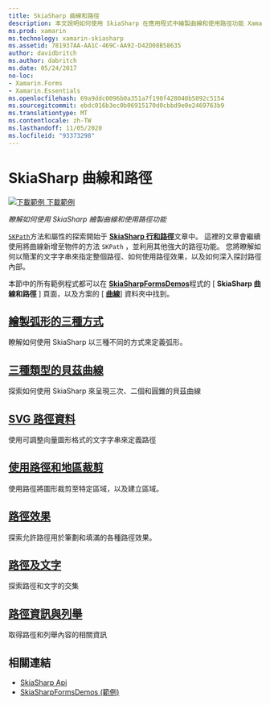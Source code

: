 ```yaml
---
title: SkiaSharp 曲線和路徑
description: 本文說明如何使用 SkiaSharp 在應用程式中繪製曲線和使用路徑功能 Xamarin.Forms ，並使用範例程式碼來示範此功能。
ms.prod: xamarin
ms.technology: xamarin-skiasharp
ms.assetid: 781937AA-AA1C-469C-AA92-D42D08B58635
author: davidbritch
ms.author: dabritch
ms.date: 05/24/2017
no-loc:
- Xamarin.Forms
- Xamarin.Essentials
ms.openlocfilehash: 69a9ddc0096b0a351a7f190f428040b5092c5154
ms.sourcegitcommit: ebdc016b3ec0b06915170d0cbbd9e0e2469763b9
ms.translationtype: MT
ms.contentlocale: zh-TW
ms.lasthandoff: 11/05/2020
ms.locfileid: "93373298"
---
```

# <a name="skiasharp-curves-and-paths"></a>SkiaSharp 曲線和路徑

[![下載範例](~/media/shared/download.png) 下載範例](/samples/xamarin/xamarin-forms-samples/skiasharpforms-demos)

_瞭解如何使用 SkiaSharp 繪製曲線和使用路徑功能_

[`SKPath`](xref:SkiaSharp.SKPath)方法和屬性的探索開始于 [**SkiaSharp 行和路徑**](../paths/index.md)文章中。 這裡的文章會繼續使用將曲線新增至物件的方法 `SKPath` ，並利用其他強大的路徑功能。 您將瞭解如何以簡潔的文字字串來指定整個路徑、如何使用路徑效果，以及如何深入探討路徑內部。

本節中的所有範例程式都可以在 [**SkiaSharpFormsDemos**](/samples/xamarin/xamarin-forms-samples/skiasharpforms-demos)程式的 [ **SkiaSharp 曲線和路徑** ] 頁面，以及方案的 [ [**曲線**](https://github.com/xamarin/xamarin-forms-samples/tree/master/SkiaSharpForms/Demos/Demos/SkiaSharpFormsDemos/Curves)] 資料夾中找到。

## <a name="three-ways-to-draw-an-arc"></a>[繪製弧形的三種方式](arcs.md)

瞭解如何使用 SkiaSharp 以三種不同的方式來定義弧形。

## <a name="three-types-of-bzier-curves"></a>[三種類型的貝茲曲線](beziers.md)

探索如何使用 SkiaSharp 來呈現三次、二個和圓錐的貝茲曲線

## <a name="svg-path-data"></a>[SVG 路徑資料](path-data.md)

使用可調整向量圖形格式的文字字串來定義路徑

## <a name="clipping-with-paths-and-regions"></a>[使用路徑和地區裁剪](clipping.md)

使用路徑將圖形裁剪至特定區域，以及建立區域。

## <a name="path-effects"></a>[路徑效果](effects.md)

探索允許路徑用於筆劃和填滿的各種路徑效果。

## <a name="paths-and-text"></a>[路徑及文字](text-paths.md)

探索路徑和文字的交集

## <a name="path-information-and-enumeration"></a>[路徑資訊與列舉](information.md)

取得路徑和列舉內容的相關資訊

## <a name="related-links"></a>相關連結

- [SkiaSharp Api](/dotnet/api/skiasharp)
- [SkiaSharpFormsDemos (範例) ](/samples/xamarin/xamarin-forms-samples/skiasharpforms-demos)